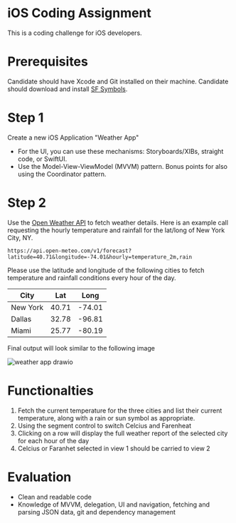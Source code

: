 # iOS Coding Assignment

This is a coding challenge for iOS developers.  

# Prerequisites
Candidate should have Xcode and Git installed on their machine.
Candidate should download and install [SF Symbols](https://developer.apple.com/sf-symbols/).

# Step 1
Create a new iOS Application "Weather App"
 * For the UI, you can use these mechanisms: Storyboards/XIBs, straight code, or SwiftUI.
 * Use the Model-View-ViewModel (MVVM) pattern. Bonus points for also using the Coordinator pattern.

# Step 2

Use the [Open Weather API](https://openweathermap.org/api) to fetch weather details. Here is an example call requesting the hourly temperature and rainfall for the lat/long of New York City, NY.

`https://api.open-meteo.com/v1/forecast?latitude=40.71&longitude=-74.01&hourly=temperature_2m,rain`

Please use the latitude and longitude of the following cities to fetch temperature and rainfall conditions every hour of the day.

| City | Lat  | Long |
| ------- | --- | --- |
| New York | 40.71 | -74.01 |
| Dallas | 32.78 | -96.81 |
| Miami | 25.77 | -80.19 |

Final output will look similar to the following image

![weather app drawio](https://user-images.githubusercontent.com/1957407/206615131-5afcbb18-1d7e-4b38-b9f1-7f4b1333defd.png)


# Functionalties 
1. Fetch the current temperature for the three cities and list their current temperature, along with a rain or sun symbol as appropriate. 
1. Using the segment control to switch Celcius and Farenheat 
1. Clicking on a row will display the full weather report of the selected city for each hour of the day
1. Celcius or Faranhet selected in view 1 should be carried to view 2


# Evaluation
- Clean and readable code
- Knowledge of MVVM, delegation, UI and navigation, fetching and parsing JSON data, git and dependency management





